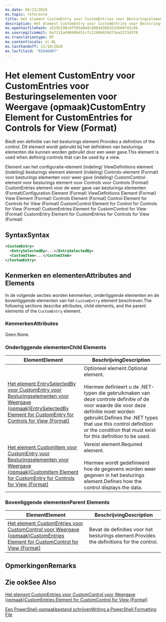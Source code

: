 ```yaml
---
ms.date: 09/13/2016
ms.topic: reference
title: Het element CustomEntry voor CustomEntries voor Besturingselementen voor Weergave (opmaak)
description: Het element CustomEntry voor CustomEntries voor Besturingselementen voor Weergave (opmaak)
ms.openlocfilehash: a525b198c8f595e04dc0804d36b5533b94f43c6b
ms.sourcegitcommit: ba7315a496986451cfc1296b659d73ea2373d3f0
ms.translationtype: MT
ms.contentlocale: nl-NL
ms.lasthandoff: 12/10/2020
ms.locfileid: "92646087"
---
```

# <a name="customentry-element-for-customentries-for-controls-for-view-format"></a><span data-ttu-id="61a62-103">Het element CustomEntry voor CustomEntries voor Besturingselementen voor Weergave (opmaak)</span><span class="sxs-lookup"><span data-stu-id="61a62-103">CustomEntry Element for CustomEntries for Controls for View (Format)</span></span>

<span data-ttu-id="61a62-104">Biedt een definitie van het besturings element.</span><span class="sxs-lookup"><span data-stu-id="61a62-104">Provides a definition of the control.</span></span> <span data-ttu-id="61a62-105">Dit element wordt gebruikt bij het definiëren van besturings elementen die kunnen worden gebruikt door een weer gave.</span><span class="sxs-lookup"><span data-stu-id="61a62-105">This element is used when defining controls that can be used by a view.</span></span>

<span data-ttu-id="61a62-106">Element van het configuratie-element (indeling) ViewDefinitions element (indeling) besturings element element (indeling) Controls-element (Format) voor besturings elementen voor weer gave (indeling) CustomControl-element voor besturings element voor Controls voor Controls (Format) CustomEntries element voor de weer gave van besturings elementen (Format)</span><span class="sxs-lookup"><span data-stu-id="61a62-106">Configuration Element (Format) ViewDefinitions Element (Format) View Element (Format) Controls Element (Format) Control Element for Controls for View (Format) CustomControl Element for Control for Controls for View (Format) CustomEntries Element for CustomControl for View (Format) CustomEntry Element for CustomEntries for Controls for View (Format)</span></span>

## <a name="syntax"></a><span data-ttu-id="61a62-107">Syntax</span><span class="sxs-lookup"><span data-stu-id="61a62-107">Syntax</span></span>

```xml
<CustomEntry>
  <EntrySelectedBy>...</EntrySelectedBy>
  <CustomItem>...</CustomItem>
</CustomEntry>
```

## <a name="attributes-and-elements"></a><span data-ttu-id="61a62-108">Kenmerken en elementen</span><span class="sxs-lookup"><span data-stu-id="61a62-108">Attributes and Elements</span></span>

<span data-ttu-id="61a62-109">In de volgende secties worden kenmerken, onderliggende elementen en de bovenliggende elementen van het `CustomEntry` element beschreven.</span><span class="sxs-lookup"><span data-stu-id="61a62-109">The following sections describe attributes, child elements, and the parent elements of the `CustomEntry` element.</span></span>

### <a name="attributes"></a><span data-ttu-id="61a62-110">Kenmerken</span><span class="sxs-lookup"><span data-stu-id="61a62-110">Attributes</span></span>

<span data-ttu-id="61a62-111">Geen.</span><span class="sxs-lookup"><span data-stu-id="61a62-111">None.</span></span>

### <a name="child-elements"></a><span data-ttu-id="61a62-112">Onderliggende elementen</span><span class="sxs-lookup"><span data-stu-id="61a62-112">Child Elements</span></span>

|<span data-ttu-id="61a62-113">Element</span><span class="sxs-lookup"><span data-stu-id="61a62-113">Element</span></span>|<span data-ttu-id="61a62-114">Beschrijving</span><span class="sxs-lookup"><span data-stu-id="61a62-114">Description</span></span>|
|-------------|-----------------|
|[<span data-ttu-id="61a62-115">Het element EntrySelectedBy voor CustomEntry voor Besturingselementen voor Weergave (opmaak)</span><span class="sxs-lookup"><span data-stu-id="61a62-115">EntrySelectedBy Element for CustomEntry for Controls for View (Format)</span></span>](./entryselectedby-element-for-customentry-for-controls-for-view-format.md)|<span data-ttu-id="61a62-116">Optioneel element.</span><span class="sxs-lookup"><span data-stu-id="61a62-116">Optional element.</span></span><br /><br /> <span data-ttu-id="61a62-117">Hiermee definieert u de .NET-typen die gebruikmaken van deze controle definitie of de voor waarde die voor deze definitie moet worden gebruikt.</span><span class="sxs-lookup"><span data-stu-id="61a62-117">Defines the .NET types that use this control definition or the condition that must exist for this definition to be used.</span></span>|
|[<span data-ttu-id="61a62-118">Het element CustomItem voor CustomEntry voor Besturingselementen voor Weergave (opmaak)</span><span class="sxs-lookup"><span data-stu-id="61a62-118">CustomItem Element for CustomEntry for Controls for View (Format)</span></span>](./customitem-element-for-customentry-for-controls-for-view-format.md)|<span data-ttu-id="61a62-119">Vereist element.</span><span class="sxs-lookup"><span data-stu-id="61a62-119">Required element.</span></span><br /><br /> <span data-ttu-id="61a62-120">Hiermee wordt gedefinieerd hoe de gegevens worden weer gegeven in het besturings element.</span><span class="sxs-lookup"><span data-stu-id="61a62-120">Defines how the control displays the data.</span></span>|

### <a name="parent-elements"></a><span data-ttu-id="61a62-121">Bovenliggende elementen</span><span class="sxs-lookup"><span data-stu-id="61a62-121">Parent Elements</span></span>

|<span data-ttu-id="61a62-122">Element</span><span class="sxs-lookup"><span data-stu-id="61a62-122">Element</span></span>|<span data-ttu-id="61a62-123">Beschrijving</span><span class="sxs-lookup"><span data-stu-id="61a62-123">Description</span></span>|
|-------------|-----------------|
|[<span data-ttu-id="61a62-124">Het element CustomEntries voor CustomControl voor Weergave (opmaak)</span><span class="sxs-lookup"><span data-stu-id="61a62-124">CustomEntries Element for CustomControl for View (Format)</span></span>](./customentries-element-for-customcontrol-for-view-format.md)|<span data-ttu-id="61a62-125">Bevat de definities voor het besturings element.</span><span class="sxs-lookup"><span data-stu-id="61a62-125">Provides the definitions for the control.</span></span>|

## <a name="remarks"></a><span data-ttu-id="61a62-126">Opmerkingen</span><span class="sxs-lookup"><span data-stu-id="61a62-126">Remarks</span></span>

## <a name="see-also"></a><span data-ttu-id="61a62-127">Zie ook</span><span class="sxs-lookup"><span data-stu-id="61a62-127">See Also</span></span>

[<span data-ttu-id="61a62-128">Het element CustomEntries voor CustomControl voor Weergave (opmaak)</span><span class="sxs-lookup"><span data-stu-id="61a62-128">CustomEntries Element for CustomControl for View (Format)</span></span>](./customentries-element-for-customcontrol-for-view-format.md)

[<span data-ttu-id="61a62-129">Een PowerShell-opmaakbestand schrijven</span><span class="sxs-lookup"><span data-stu-id="61a62-129">Writing a PowerShell Formatting File</span></span>](./writing-a-powershell-formatting-file.md)
